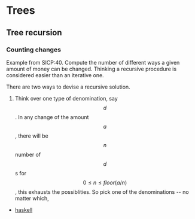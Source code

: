 # Trees

## Tree recursion

### Counting changes

Example from SICP:40. Compute the number of different ways a given amount of
money can be changed. Thinking a recursive procedure is considered easier than
an iterative one.

There are two ways to devise a recursive solution. 

1. Think over one type of denomination, say $$d$$. In any change of the amount
   $$a$$, there will be $$n$$ number of $$d$$s for $$0 \leq n \leq floor(a/n)$$, this
   exhausts the possiblities. So pick one of the denominations -- no matter
   which,

* [haskell](code/haskell/count-changes.hs)

